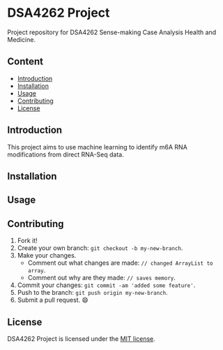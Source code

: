 # DSA4262 Project
Project repository for DSA4262 Sense-making Case Analysis Health and Medicine. 

## Content
- [Introduction](#Introduction)
- [Installation](#Installation)
- [Usage](#Usage)
- [Contributing](#Contributing)
- [License](#License)


## Introduction
This project aims to use machine learning to identify m6A RNA modifications from direct RNA-Seq data.


## Installation


## Usage


## Contributing
1. Fork it!
2. Create your own branch: `git checkout -b my-new-branch`.
3. Make your changes.
   - Comment out what changes are made: `// changed ArrayList to array`.
   - Comment out why are they made: `// saves memory`.
3. Commit your changes: `git commit -am 'added some feature'`.
4. Push to the branch: `git push origin my-new-branch`.
5. Submit a pull request. :smile:


## License
DSA4262 Project is licensed under the [MIT license](./LICENSE).